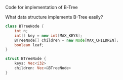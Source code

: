 Code for implementation of B-Tree

What data structure implements B-Tree easily?

```java
class BTreeNode {
	int n;
	int[] key = new int[MAX_KEYS];
	BTreeNode[] children = new Node[MAX_CHILDREN];
	boolean leaf;
}
```
```rust
struct BTreeNode {
	keys: Vec<i32>
	children: Vec<&BTreeNode>
}
```